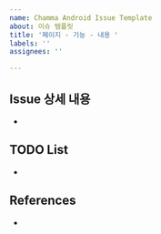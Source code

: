 ```yaml
---
name: Chamma Android Issue Template
about: 이슈 템플릿
title: '페이지 - 기능 - 내용 '
labels: ''
assignees: ''

---
```


## Issue 상세 내용
-  

## TODO List
- 

## References
-
